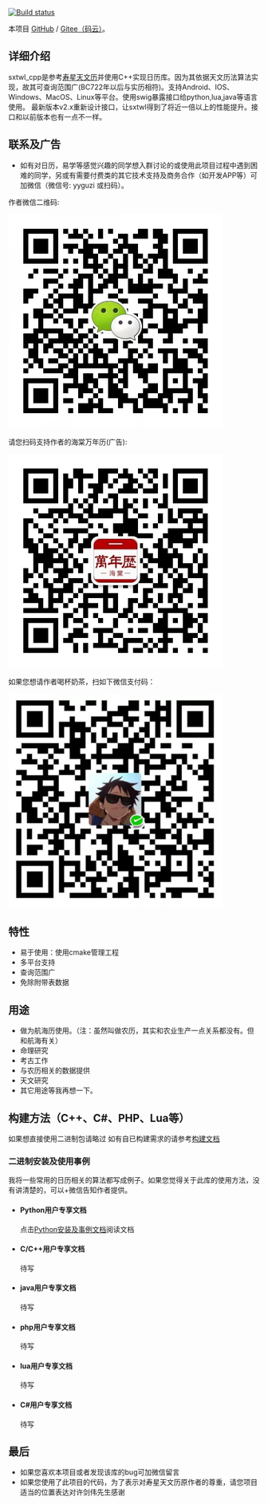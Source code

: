 
<!-- [![Build Status](https://travis-ci.org/yuangu/sxtwl_cpp.svg?branch=master)](https://travis-ci.org/yuangu/sxtwl_cpp) -->

[![Build status](https://ci.appveyor.com/api/projects/status/i78d0p0dggp9v475?svg=true)](https://ci.appveyor.com/project/yuangu/sxtwl-cpp)


本项目 [GitHub](https://github.com/yuangu/sxtwl_cpp) / [Gitee（码云）](https://gitee.com/yuangu/sxtwl)。

## 详细介绍

sxtwl_cpp是参考[寿星天文历](http://www.nongli.net/sxwnl/)并使用C++实现日历库。因为其依据天文历法算法实现，故其可查询范围广(BC722年以后与实历相符)。支持Android、IOS、Windows、MacOS、Linux等平台。使用swig暴露接口给python,lua,java等语言使用。
最新版本v2.x重新设计接口，让sxtwl得到了将近一倍以上的性能提升。接口和以前版本也有一点不一样。 



## 联系及广告

+ 如有对日历，易学等感觉兴趣的同学想入群讨论的或使用此项目过程中遇到困难的同学，另或有需要付费类的其它技术支持及商务合作（如开发APP等）可加微信（微信号: yyguzi 或扫码）。

作者微信二维码:

![微信二维码](doc/img/WechatIMG5.jpeg)  

请您扫码支持作者的海棠万年历(广告):

![海棠万年历](doc/img/qrcode_for_gh_d48e82be45fb_430.jpg)

如果您想请作者喝杯奶茶，扫如下微信支付码：

![微信收款](doc/img/WechatIMG7.jpeg)

## 特性

* 易于使用：使用cmake管理工程
* 多平台支持
* 查询范围广
* 免除附带表数据

## 用途

*  做为航海历使用。（注：虽然叫做农历，其实和农业生产一点关系都没有。但和航海有关）
*  命理研究
*  考古工作
*  与农历相关的数据提供 
*  天文研究
*  其它用途等我再想一下。


## 构建方法（C++、C#、PHP、Lua等）

如果想直接使用二进制包请略过
如有自已构建需求的请参考[构建文档](doc/如何构建.md)


### 二进制安装及使用事例
我将一些常用的日历相关的算法都写成例子。如果您觉得关于此库的使用方法，没有讲清楚的，可以+微信告知作者提供。

+ #### Python用户专享文档
    点击[Python安装及事例文档](python/README.md)阅读文档

+ #### C/C++用户专享文档
    <!-- 点击[C/C++安装及事例文档](doc/如何构建.md)阅读文档 -->
    待写

+ #### java用户专享文档
    <!-- 点击[java安装及事例文档](doc/如何构建.md)阅读文档 -->
    待写

+ #### php用户专享文档
    <!-- 点击[php安装及事例文档](doc/如何构建.md)阅读文档 -->
    待写
+ #### lua用户专享文档
    <!-- 点击[Python安装及事例文档](doc/如何构建.md)阅读文档 -->
    待写
+ #### C#用户专享文档
     <!-- 点击[Python安装及事例文档](doc/如何构建.md)阅读文档 -->
    待写

## 最后
* 如果您喜欢本项目或者发现该库的bug可加微信留言
* 如果您使用了此项目的代码，为了表示对寿星天文历原作者的尊重，请您项目适当的位置表达对许剑伟先生感谢



